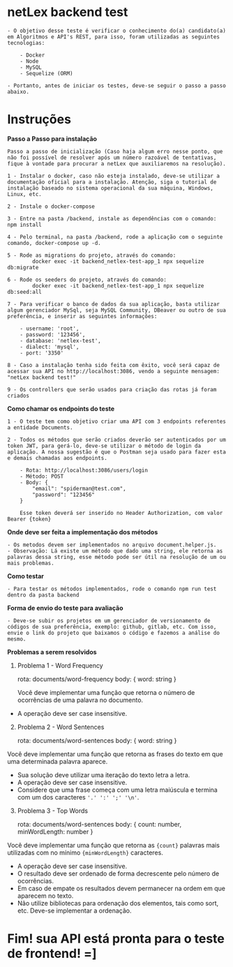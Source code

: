 # netLex backend test

    - O objetivo desse teste é verificar o conhecimento do(a) candidato(a) em Algoritmos e API's REST, para isso, foram utilizadas as seguintes tecnologias:

        - Docker
        - Node
        - MySQL
        - Sequelize (ORM)

    - Portanto, antes de iniciar os testes, deve-se seguir o passo a passo abaixo.

# Instruções

__Passo a Passo para instalação__

    Passo a passo de inicialização (Caso haja algum erro nesse ponto, que não foi possível de resolver após um número razoável de tentativas, fique à vontade para procurar a netLex que auxiliaremos na resolução).

    1 - Instalar o docker, caso não esteja instalado, deve-se utilizar a documentação oficial para a instalação. Atenção, siga o tutorial de instalação baseado no sistema operacional da sua máquina, Windows, Linux, etc.

    2 - Instale o docker-compose

    3 - Entre na pasta /backend, instale as dependências com o comando: npm install

    4 - Pelo terminal, na pasta /backend, rode a aplicação com o seguinte comando, docker-compose up -d.

    5 - Rode as migrations do projeto, através do comando: 
            docker exec -it backend_netlex-test-app_1 npx sequelize db:migrate

    6 - Rode os seeders do projeto, através do comando:
            docker exec -it backend_netlex-test-app_1 npx sequelize db:seed:all

    7 - Para verificar o banco de dados da sua aplicação, basta utilizar algum gerenciador MySql, seja MySQL Community, DBeaver ou outro de sua preferência, e inserir as seguintes informações:

        - username: 'root',
        - password: '123456',
        - database: 'netlex-test',
        - dialect: 'mysql',
        - port: '3350'

    8 - Caso a instalação tenha sido feita com êxito, você será capaz de acessar sua API no http://localhost:3086, vendo a seguinte mensagem: "netLex backend test!"

    9 - Os controllers que serão usados para criação das rotas já foram criados

__Como chamar os endpoints do teste__

    1 - O teste tem como objetivo criar uma API com 3 endpoints referentes a entidade Documents.

    2 - Todos os métodos que serão criados deverão ser autenticados por um token JWT, para gerá-lo, deve-se utilizar o método de login da aplicação. A nossa sugestão é que o Postman seja usado para fazer esta e demais chamadas aos endpoints.

        - Rota: http://localhost:3086/users/login
        - Método: POST
        - Body: {
            "email": "spiderman@test.com",
            "password": "123456"
        }

        Esse token deverá ser inserido no Header Authorization, com valor Bearer {token}

__Onde deve ser feita a implementação dos métodos__

    - Os metodos devem ser implementados no arquivo document.helper.js.
    - Observação: Lá existe um método que dado uma string, ele retorna as palavras dessa string, esse método pode ser útil na resolução de um ou mais problemas.

__Como testar__

    - Para testar os métodos implementados, rode o comando npm run test dentro da pasta backend

__Forma de envio do teste para avaliação__

    - Deve-se subir os projetos em um gerenciador de versionamento de códigos de sua preferência, exemplo: github, gitlab, etc. Com isso, envie o link do projeto que baixamos o código e fazemos a análise do mesmo.


__Problemas a serem resolvidos__


1. Problema 1 - Word Frequency

    rota: documents/word-frequency
    body: {
        word: string
    }

    Você deve implementar uma função que retorna o número de ocorrências de uma palavra no documento.

+ A operação deve ser case insensitive.


2. Problema 2 - Word Sentences

    rota: documents/word-sentences
    body: {
        word: string
    }

Você deve implementar uma função que retorna as frases do texto em que uma determinada palavra aparece.

+ Sua solução deve utilizar uma iteração do texto letra a letra.
+ A operação deve ser case insensitive.
+ Considere que uma frase começa com uma letra maiúscula e termina com um dos caracteres `'.' ':' ';' '\n'`.


3. Problema 3 - Top Words

    rota: documents/word-sentences
    body: {
        count: number,
        minWordLength: number
    }

Você deve implementar uma função que retorna as `{count}` palavras mais utilizadas com no mínimo `{minWordLength}` caracteres.

+ A operação deve ser case insensitive.
+ O resultado deve ser ordenado de forma decrescente pelo número de ocorrências.
+ Em caso de empate os resultados devem permanecer na ordem em que aparecem no texto.
+ Não utilize bibliotecas para ordenação dos elementos, tais como sort, etc. Deve-se implementar a ordenação.

# Fim! sua API está pronta para o teste de frontend! =]
